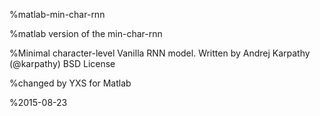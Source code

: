 %matlab-min-char-rnn

%matlab version of the min-char-rnn

%Minimal character-level Vanilla RNN model. Written by Andrej Karpathy (@karpathy)
BSD License

%changed by YXS for Matlab

%2015-08-23
